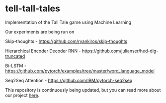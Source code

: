 # tell-tall-tales
Implementation of the Tall Tale game using Machine Learning

Our experiments are being run on

Skip-thoughts - https://github.com/ryankiros/skip-thoughts

Hierarchical Encoder Decoder RNN - https://github.com/julianser/hed-dlg-truncated

Bi-LSTM - https://github.com/pytorch/examples/tree/master/word_language_model

Seq2Seq Attention - https://github.com/IBM/pytorch-seq2seq

This repository is continuously being updated, but you can read more about our project [here](https://drive.google.com/file/d/1TZZG_M_KhhBp37XCMHop_PvrTlF1ngU5/view?usp=sharing).
